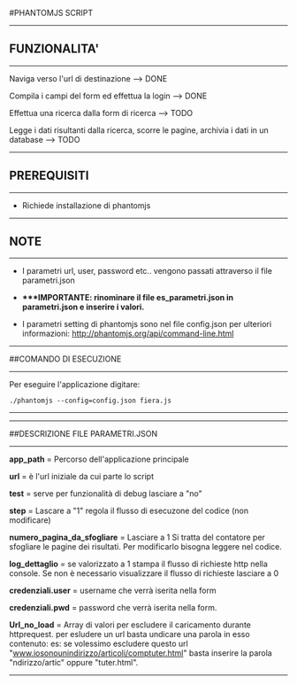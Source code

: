 #PHANTOMJS SCRIPT

***********************************************
## FUNZIONALITA'  
***********************************************

Naviga verso l'url di destinazione -->   DONE

Compila i campi del form ed effettua la login -->  DONE

Effettua una ricerca dalla form di ricerca --> TODO

Legge i dati risultanti dalla ricerca, scorre le pagine, archivia i dati in un database  --> TODO



**************************************************
## PREREQUISITI   
**************************************************
- Richiede installazione di phantomjs



**************************************************
## NOTE   
**************************************************

- I parametri url, user, password etc.. vengono passati attraverso il file parametri.json

- <b>***IMPORTANTE: rinominare il file es_parametri.json in parametri.json  e inserire i valori.</b>

- I parametri setting di phantomjs sono nel file config.json per ulteriori informazioni: http://phantomjs.org/api/command-line.html


*************************************
##COMANDO DI ESECUZIONE
************************************
Per eseguire l'applicazione digitare:

<pre><code>./phantomjs --config=config.json fiera.js
</code></pre>


************************************


*************************************
##DESCRIZIONE FILE PARAMETRI.JSON
************************************
<b>app_path</b> = Percorso dell'applicazione principale

<b>url</b> = è l'url iniziale da cui parte lo script

<b>test</b> = serve per funzionalità di debug lasciare a "no"

<b>step</b> = Lascare a "1" regola il flusso di esecuzone del codice (non modificare)

<b>numero_pagina_da_sfogliare</b> = Lasciare a 1 Si tratta del contatore per sfogliare le pagine dei risultati. Per modificarlo bisogna leggere nel codice.

<b>log_dettaglio</b> = se valorizzato a 1 stampa il flusso di richieste http nella console. Se non è necessario visualizzare il flusso di richieste lasciare a 0

<b>credenziali.user</b> = username che verrà iserita nella form

<b>credenziali.pwd</b> = password che verrà iserita nella form.

<b>Url_no_load</b> = Array di valori per escludere il caricamento durante httprequest.
				per esludere un url basta undicare una parola in esso contenuto:
				es: se volessimo escludere questo url "www.iosonounindirizzo/articoli/comptuter.html" basta
				inserire la parola "ndirizzo/artic" oppure "tuter.html".

************************************





